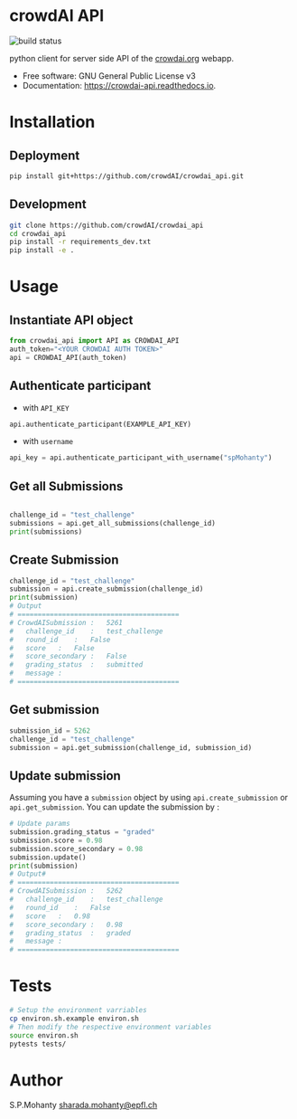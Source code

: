 # crowdAI API
![build status](https://api.travis-ci.org/crowdAI/crowdai_api.svg?branch=master)   

python client for server side API of the [crowdai.org](https://www.crowdai.org) webapp.

* Free software: GNU General Public License v3
* Documentation: https://crowdai-api.readthedocs.io.

# Installation
## Deployment
```bash
pip install git+https://github.com/crowdAI/crowdai_api.git
```
## Development
```bash
git clone https://github.com/crowdAI/crowdai_api
cd crowdai_api
pip install -r requirements_dev.txt
pip install -e .
```
# Usage
## Instantiate API object
```python
from crowdai_api import API as CROWDAI_API
auth_token="<YOUR CROWDAI AUTH TOKEN>"
api = CROWDAI_API(auth_token)
```

## Authenticate participant
* with `API_KEY`
```python
api.authenticate_participant(EXAMPLE_API_KEY)
```
* with `username`
```python
api_key = api.authenticate_participant_with_username("spMohanty")
```
## Get all Submissions
```python

challenge_id = "test_challenge"
submissions = api.get_all_submissions(challenge_id)
print(submissions)
```
## Create Submission
```python
challenge_id = "test_challenge"
submission = api.create_submission(challenge_id)
print(submission)
# Output
# ========================================
# CrowdAISubmission	:	5261
# 	challenge_id	:	test_challenge
# 	round_id	:	False
# 	score	:	False
# 	score_secondary	:	False
# 	grading_status	:	submitted
# 	message	:
# ========================================
```

## Get submission
```python
submission_id = 5262
challenge_id = "test_challenge"
submission = api.get_submission(challenge_id, submission_id)
```

## Update submission
Assuming you have a `submission` object by using `api.create_submission` or `api.get_submission`.
You can update the submission by :

```python
# Update params
submission.grading_status = "graded"
submission.score = 0.98
submission.score_secondary = 0.98
submission.update()
print(submission)
# Output#
# ========================================
# CrowdAISubmission	:	5262
# 	challenge_id	:	test_challenge
# 	round_id	:	False
# 	score	:	0.98
# 	score_secondary	:	0.98
# 	grading_status	:	graded
# 	message	:
# ========================================
```

# Tests
```bash
# Setup the environment varriables
cp environ.sh.example environ.sh
# Then modify the respective environment variables
source environ.sh
pytests tests/
```

# Author
S.P.Mohanty <sharada.mohanty@epfl.ch>
